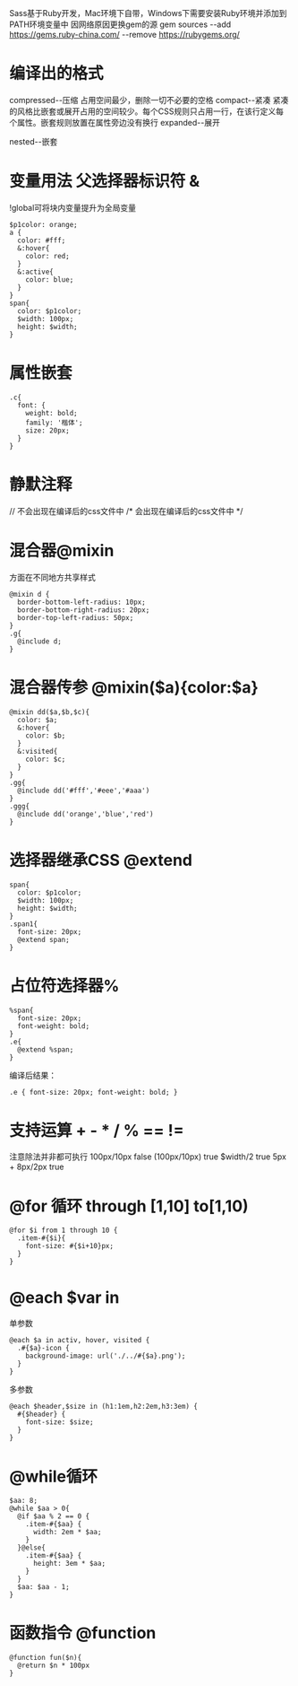 Sass基于Ruby开发，Mac环境下自带，Windows下需要安装Ruby环境并添加到PATH环境变量中
因网络原因更换gem的源
gem sources --add https://gems.ruby-china.com/ --remove https://rubygems.org/

# 编译出的格式
compressed--压缩
占用空间最少，删除一切不必要的空格
compact--紧凑
紧凑的风格比嵌套或展开占用的空间较少。每个CSS规则只占用一行，在该行定义每个属性。嵌套规则放置在属性旁边没有换行
expanded--展开

nested--嵌套

# 变量用法  父选择器标识符 & 
!global可将块内变量提升为全局变量
```
$p1color: orange;
a {
  color: #fff;
  &:hover{
    color: red;
  }
  &:active{
    color: blue;
  }
}
span{
  color: $p1color;
  $width: 100px;
  height: $width;
}
```
# 属性嵌套
```
.c{
  font: {
    weight: bold;
    family: '楷体';
    size: 20px;
  }
}
```

# 静默注释
// 不会出现在编译后的css文件中
/* 会出现在编译后的css文件中 */

# 混合器@mixin
方面在不同地方共享样式
```
@mixin d {
  border-bottom-left-radius: 10px;
  border-bottom-right-radius: 20px;
  border-top-left-radius: 50px;
}
.g{
  @include d;
}
```

# 混合器传参 @mixin($a){color:$a}
```
@mixin dd($a,$b,$c){
  color: $a;
  &:hover{
    color: $b;
  }
  &:visited{
    color: $c;
  }
}
.gg{
  @include dd('#fff','#eee','#aaa')
}
.ggg{
  @include dd('orange','blue','red')
}
```
# 选择器继承CSS  @extend
```
span{
  color: $p1color;
  $width: 100px;
  height: $width;
}
.span1{
  font-size: 20px;
  @extend span;
}
```
# 占位符选择器%
```
%span{
  font-size: 20px;
  font-weight: bold;
}
.e{
  @extend %span;
}
```
编译后结果：
```
.e { font-size: 20px; font-weight: bold; }
```
# 支持运算 + - * / % == !=
注意除法并非都可执行
100px/10px   false
(100px/10px)  true
$width/2    true
5px + 8px/2px   true

# @for 循环  through [1,10]   to[1,10)
```
@for $i from 1 through 10 {
  .item-#{$i}{
    font-size: #{$i+10}px;
  }
}
```
# @each $var in <list>
单参数
```
@each $a in activ, hover, visited {
  .#{$a}-icon {
    background-image: url('./../#{$a}.png');
  }
}
```
多参数
```
@each $header,$size in (h1:1em,h2:2em,h3:3em) {
  #{$header} {
    font-size: $size;
  }
}
```
# @while循环
```
$aa: 8;  
@while $aa > 0{
  @if $aa % 2 == 0 {
    .item-#{$aa} {
      width: 2em * $aa;
    }
  }@else{
    .item-#{$aa} {
      height: 3em * $aa;
    }
  }
  $aa: $aa - 1;
}
```
# 函数指令 @function
```
@function fun($n){
  @return $n * 100px
}
```